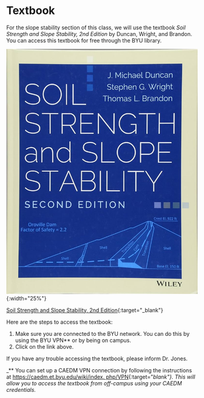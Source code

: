 # Textbook

For the slope stability section of this class, we will use the textbook _Soil Strength and Slope Stability, 2nd Edition_ by Duncan, Wright, and Brandon. You can access this textbook for free through the BYU library.

![textbook.jpg](textbook.jpg){:width="25%"}

[Soil Strength and Slope Stability, 2nd Edition](https://ebookcentral.proquest.com/lib/byu/reader.action?docID=7104230&ppg=1){:target="_blank"}

 Here are the steps to access the textbook:

1. Make sure you are connected to the BYU network. You can do this by using the BYU VPN** or by being on campus.
2. Click on the link above.

If you have any trouble accessing the textbook, please inform Dr. Jones.

_** You can set up a CAEDM VPN connection by following the instructions at [https://caedm.et.byu.edu/wiki/index.
php/VPN](https://caedm.et.byu.edu/wiki/index.php/VPN){:target="_blank"}. This will 
allow you to access the 
textbook from off-campus using your CAEDM credentials._
